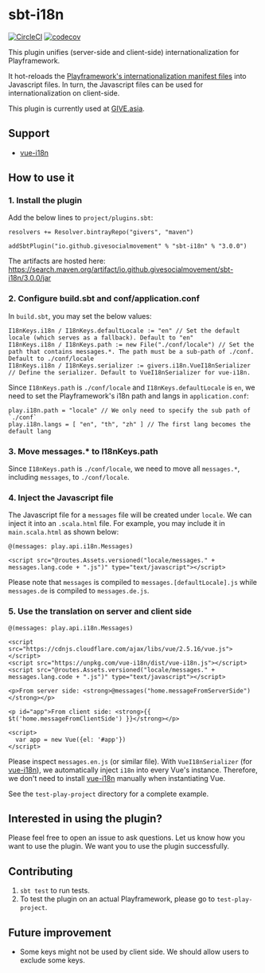 sbt-i18n
=========

[![CircleCI](https://circleci.com/gh/GIVESocialMovement/sbt-i18n/tree/master.svg?style=shield)](https://circleci.com/gh/GIVESocialMovement/sbt-i18n/tree/master)
[![codecov](https://codecov.io/gh/GIVESocialMovement/sbt-i18n/branch/master/graph/badge.svg)](https://codecov.io/gh/GIVESocialMovement/sbt-i18n)

This plugin unifies (server-side and client-side) internationalization for Playframework.

It hot-reloads the [Playframework's internationalization manifest files](https://www.playframework.com/documentation/2.6.x/ScalaI18N) into Javascript files.
In turn, the Javascript files can be used for internationalization on client-side.

This plugin is currently used at [GIVE.asia](https://give.asia).

Support
----------------

* [vue-i18n](https://github.com/kazupon/vue-i18n)


How to use it
---------------

### 1. Install the plugin

Add the below lines to `project/plugins.sbt`:

```
resolvers += Resolver.bintrayRepo("givers", "maven")

addSbtPlugin("io.github.givesocialmovement" % "sbt-i18n" % "3.0.0")
```

The artifacts are hosted here: https://search.maven.org/artifact/io.github.givesocialmovement/sbt-i18n/3.0.0/jar


### 2. Configure build.sbt and conf/application.conf

In `build.sbt`, you may set the below values:

```
I18nKeys.i18n / I18nKeys.defaultLocale := "en" // Set the default locale (which serves as a fallback). Default to "en"
I18nKeys.i18n / I18nKeys.path := new File("./conf/locale") // Set the path that contains messages.*. The path must be a sub-path of ./conf. Default to ./conf/locale
I18nKeys.i18n / I18nKeys.serializer := givers.i18n.VueI18nSerializer // Define the serializer. Default to VueI18nSerializer for vue-i18n.
```

Since `I18nKeys.path` is `./conf/locale` and `I18nKeys.defaultLocale` is `en`,
we need to set the Playframework's i18n path and langs in `application.conf`:

```
play.i18n.path = "locale" // We only need to specify the sub path of `./conf`
play.i18n.langs = [ "en", "th", "zh" ] // The first lang becomes the default lang
```


### 3. Move messages.* to I18nKeys.path

Since `I18nKeys.path` is `./conf/locale`, we need to move all `messages.*`, including `messages`, to `./conf/locale`.


### 4. Inject the Javascript file

The Javascript file for a `messages` file will be created under `locale`. We can inject it into an `.scala.html` file.
For example, you may include it in `main.scala.html` as shown below:

```
@(messages: play.api.i18n.Messages)

<script src="@routes.Assets.versioned("locale/messages." + messages.lang.code + ".js")" type="text/javascript"></script>
```

Please note that `messages` is compiled to `messages.[defaultLocale].js` while `messages.de` is compiled to `messages.de.js`.


### 5. Use the translation on server and client side

```
@(messages: play.api.i18n.Messages)

<script src="https://cdnjs.cloudflare.com/ajax/libs/vue/2.5.16/vue.js"></script>
<script src="https://unpkg.com/vue-i18n/dist/vue-i18n.js"></script>
<script src="@routes.Assets.versioned("locale/messages." + messages.lang.code + ".js")" type="text/javascript"></script>

<p>From server side: <strong>@messages("home.messageFromServerSide")</strong></p>

<p id="app">From client side: <strong>{{ $t('home.messageFromClientSide') }}</strong></p>

<script>
  var app = new Vue({el: '#app'})
</script>
```

Please inspect `messages.en.js` (or similar file). With `VueI18nSerializer` (for [vue-i18n](https://github.com/kazupon/vue-i18n)), we automatically inject `i18n` into every Vue's instance.
Therefore, we don't need to install [vue-i18n](https://github.com/kazupon/vue-i18n) manually when instantiating Vue.

See the `test-play-project` directory for a complete example.


Interested in using the plugin?
---------------------------------

Please feel free to open an issue to ask questions. Let us know how you want to use the plugin. We want you to use the plugin successfully.


Contributing
--------------

1. `sbt test` to run tests.
2. To test the plugin on an actual Playframework, please go to `test-play-project`.


Future improvement
--------------------

* Some keys might not be used by client side. We should allow users to exclude some keys.

